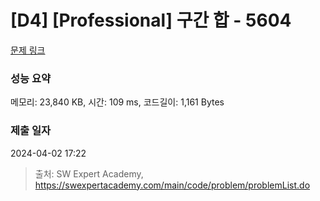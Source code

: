 # [D4] [Professional] 구간 합 - 5604 

[문제 링크](https://swexpertacademy.com/main/code/problem/problemDetail.do?contestProbId=AWXGGNB6cnEDFAUo) 

### 성능 요약

메모리: 23,840 KB, 시간: 109 ms, 코드길이: 1,161 Bytes

### 제출 일자

2024-04-02 17:22



> 출처: SW Expert Academy, https://swexpertacademy.com/main/code/problem/problemList.do
